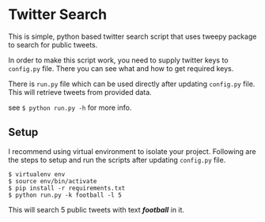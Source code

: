 # Twitter Search

This is simple, python based twitter search script that uses tweepy package to search for public tweets.

In order to make this script work, you need to supply twitter keys to `config.py` file. There you can see what and how to get required keys.

There is `run.py` file which can be used directly after updating `config.py` file. This will retrieve tweets from provided data.

see `$ python run.py -h`  for more info.


Setup
---
I recommend using virtual environment to isolate your project.
Following are the steps to setup and run the scripts after updating `config.py` file.

```
$ virtualenv env
$ source env/bin/activate
$ pip install -r requirements.txt
$ python run.py -k football -l 5
```

This will search 5 public tweets with text ***football*** in it.
